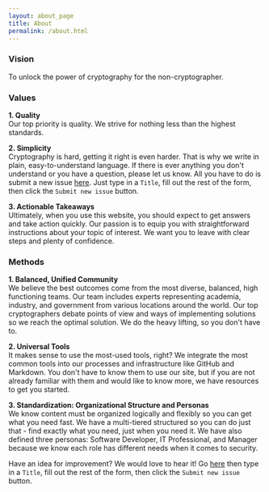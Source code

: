 ```yaml
---
layout: about_page
title: About
permalink: /about.html
---
```


###  Vision

To unlock the power of cryptography for the non-cryptographer.


###  Values

**1. Quality**  
Our top priority is quality.  We strive for nothing less than the highest standards.  

**2. Simplicity**  
Cryptography is hard, getting it right is even harder.  That is why we write in plain, easy-to-understand language.  If there is ever anything you don't understand or you have a question, please let us know.  All you have to do is submit a new issue [here](https://github.com/jhu-information-security-institute/CryptoDoneRight/issues/new?assignees=&labels=&template=issue_template.md&title=). Just type in a `Title`, fill out the rest of the form, then click the `Submit new issue` button. 

**3. Actionable Takeaways**  
Ultimately, when you use this website, you should expect to get answers and take action quickly.  Our passion is to equip you with straightforward instructions about your topic of interest.  We want you to leave with clear steps and plenty of confidence.  


### Methods

**1. Balanced, Unified Community**  
We believe the best outcomes come from the most diverse, balanced, high functioning teams.  Our team includes experts representing academia, industry, and government from various locations around the world.  Our top cryptographers debate points of view and ways of implementing solutions so we reach the optimal solution.  We do the heavy lifting, so you don't have to.   

**2. Universal Tools**  
It makes sense to use the most-used tools, right?  We integrate the most common tools into our processes and infrastructure like GitHub and Markdown.  You don't have to know them to use our site, but if you are not already familiar with them and would like to know more, we have resources to get you started.
  
**3. Standardization: Organizational Structure and Personas**  
We know content must be organized logically and flexibly so you can get what you need fast.  We have a multi-tiered structured so you can do just that - find exactly what you need, just when you need it.  We have also defined three personas: Software Developer, IT Professional, and Manager because we know each role has different needs when it comes to security.  

Have an idea for improvement?  We would love to hear it!  Go  [here](https://github.com/jhu-information-security-institute/CryptoDoneRight/issues/new?assignees=&labels=&template=issue_template.md&title=) then type in a `Title`, fill out the rest of the form, then click the `Submit new issue` button. 

